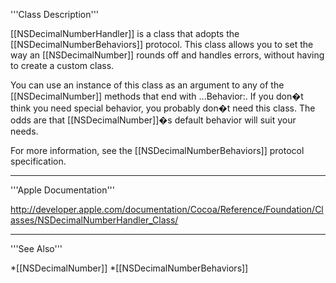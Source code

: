 '''Class Description'''

[[NSDecimalNumberHandler]] is a class that adopts the [[NSDecimalNumberBehaviors]] protocol. This class allows you to set the way an [[NSDecimalNumber]] rounds off and handles errors, without having to create a custom class.

You can use an instance of this class as an argument to any of the [[NSDecimalNumber]] methods that end with ...Behavior:. If you don�t think you need special behavior, you probably don�t need this class. The odds are that [[NSDecimalNumber]]�s default behavior will suit your needs.


For more information, see the [[NSDecimalNumberBehaviors]] protocol specification.

----

'''Apple Documentation'''

http://developer.apple.com/documentation/Cocoa/Reference/Foundation/Classes/NSDecimalNumberHandler_Class/

----
'''See Also'''

*[[NSDecimalNumber]]
*[[NSDecimalNumberBehaviors]]